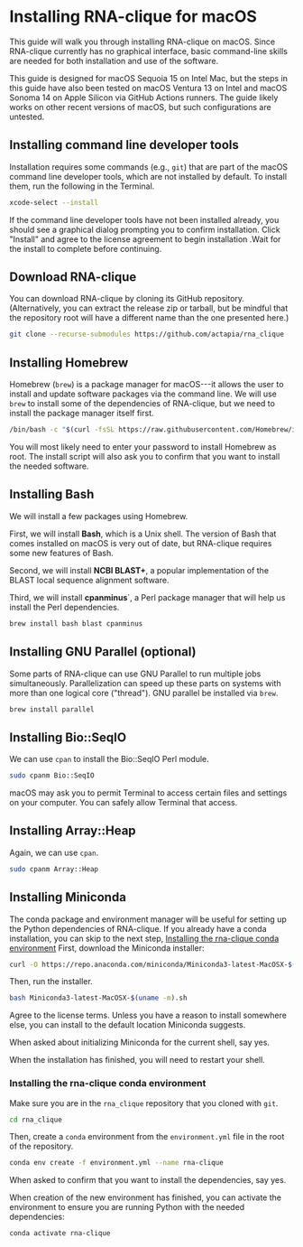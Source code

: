 # Installing RNA-clique for macOS

This guide will walk you through installing RNA-clique on macOS. Since
RNA-clique currently has no graphical interface, basic command-line skills are
needed for both installation and use of the software.

This guide is designed for macOS Sequoia 15 on Intel Mac, but the steps in this
guide have also been tested on macOS Ventura 13 on Intel and macOS Sonoma 14 on
Apple Silicon via GitHub Actions runners. The guide likely works on other recent
versions of macOS, but such configurations are untested.

## Installing command line developer tools

Installation requires some commands (e.g., `git`) that are part of the macOS 
command line developer tools, which are not installed by default. To install
them, run the following in the Terminal.

```zsh
xcode-select --install
```

If the command line developer tools have not been installed already, you should
see a graphical dialog prompting you to confirm installation. Click "Install" 
and agree to the license agreement to begin installation .Wait for the install
to complete before continuing.

## Download RNA-clique

You can download RNA-clique by cloning its GitHub repository. (Alternatively,
you can extract the release zip or tarball, but be mindful that the repository
root will have a different name than the one presented here.)

```zsh
git clone --recurse-submodules https://github.com/actapia/rna_clique
```

## Installing Homebrew

Homebrew (`brew`) is a package manager for macOS---it allows the user to install
and update software packages via the command line. We will use `brew` to install
some of the dependencies of RNA-clique, but we need to install the package
manager itself first.

```zsh
/bin/bash -c "$(curl -fsSL https://raw.githubusercontent.com/Homebrew/install/HEAD/install.sh)"
```

You will most likely need to enter your password to install Homebrew as root.
The install script will also ask you to confirm that you want to install the
needed software.

## Installing Bash

We will install a few packages using Homebrew.

First, we will install **Bash**, which is a Unix shell. The version of Bash that
comes installed on macOS is very out of date, but RNA-clique requires some new
features of Bash.

Second, we will install **NCBI BLAST+**, a popular implementation of the BLAST
local sequence alignment software.

Third, we will install **cpanminus**`, a Perl package manager that will help us
install the Perl dependencies.

```zsh
brew install bash blast cpanminus
```

## Installing GNU Parallel (optional)

Some parts of RNA-clique can use GNU Parallel to run multiple jobs 
simultaneously. Parallelization can speed up these parts on systems with more
than one logical core ("thread"). GNU parallel be installed via `brew`.

```zsh
brew install parallel
```

## Installing Bio::SeqIO

We can use `cpan` to install the Bio::SeqIO Perl module.

```zsh
sudo cpanm Bio::SeqIO
```

macOS may ask you to permit Terminal to access certain files and settings
on your computer. You can safely allow Terminal that access.

## Installing Array::Heap

Again, we can use `cpan`.

```zsh
sudo cpanm Array::Heap
```

## Installing Miniconda

The conda package and environment manager will be useful for setting up the
Python dependencies of RNA-clique. If you already have a conda installation, you
can skip to the next step, [Installing the rna-clique conda
environment](#installing-the-rna-clique-conda-environment) First, download the
Miniconda installer:

```zsh
curl -O https://repo.anaconda.com/miniconda/Miniconda3-latest-MacOSX-$(uname -m).sh
```

Then, run the installer.

```zsh
bash Miniconda3-latest-MacOSX-$(uname -m).sh
```

Agree to the license terms. Unless you have a reason to install somewhere else,
you can install to the default location Miniconda suggests.

When asked about initializing Miniconda for the current shell, say yes.

When the installation has finished, you will need to restart your shell.

### Installing the rna-clique conda environment

Make sure you are in the `rna_clique` repository that you cloned with `git`.

```zsh
cd rna_clique
```

Then, create a `conda` environment from the `environment.yml` file in the root
of the repository.

```zsh
conda env create -f environment.yml --name rna-clique
```

When asked to confirm that you want to install the dependencies, say yes.

When creation of the new environment has finished, you can activate the
environment to ensure you are running Python with the needed dependencies:

```zsh
conda activate rna-clique
```
